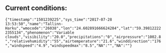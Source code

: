 ## Current conditions: 
 ``` {"timestamp":"1501239225","sys_time":"2017-07-28 13:53:50","name":"Tallinn-Harku","wmocode":"26038","lon":"24.602891666624284","lat":"59.398122222355134","phenomenon":"Variable clouds","visibility":"20.0","precipitations":"0","airpressure":"1002.8","relativehumidity":"55","airtemperature":"21.6","winddirection":"176","windspeed":"4.9","windspeedmax":"8.5","NA":"","NA":""} ```
